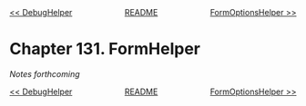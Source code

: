 <div>
<div style='float: left'><a href='ch130-debughelper.md'>&lt;&lt; DebugHelper</a></div>
<div style='float: right'><a href='ch132-formoptionshelper.md'>FormOptionsHelper &gt;&gt;</a></div>
<div style='float: inline-auto;text-align:center'><a href='README.md'>README</a></div>
<div style="clear: both"></div>
</div>

# Chapter 131. FormHelper

*Notes forthcoming*

<div>
<div style='float: left'><a href='ch130-debughelper.md'>&lt;&lt; DebugHelper</a></div>
<div style='float: right'><a href='ch132-formoptionshelper.md'>FormOptionsHelper &gt;&gt;</a></div>
<div style='float: inline-auto;text-align:center'><a href='README.md'>README</a></div>
<div style="clear: both"></div>
</div>